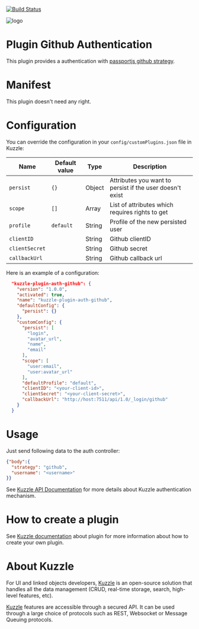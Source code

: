 [![Build Status](https://travis-ci.org/kuzzleio/kuzzle-plugin-auth-github.svg?branch=master)](https://travis-ci.org/kuzzleio/kuzzle-plugin-auth-github)

![logo](https://raw.githubusercontent.com/kuzzleio/kuzzle/master/docs/images/logo.png)

# Plugin Github Authentication

This plugin provides a authentication with [passportjs github strategy](https://github.com/jaredhanson/passport-github).

# Manifest

This plugin doesn't need any right.

# Configuration

You can override the configuration in your `config/customPlugins.json` file in Kuzzle:

| Name | Default value | Type | Description                 |
|------|---------------|-----------|-----------------------------|
| ``persist`` | ``{}`` | Object | Attributes you want to persist if the user doesn't exist |
| ``scope`` | ``[]`` | Array | List of attributes which requires rights to get |
| ``profile`` | ``default`` | String | Profile of the new persisted user |
| ``clientID`` |  | String | Github clientID |
| ``clientSecret`` |  | String | Github secret |
| ``callbackUrl`` |  | String | Github callback url |

Here is an example of a configuration:

```json
  "kuzzle-plugin-auth-github": {
    "version": "1.0.0",
    "activated": true,
    "name": "kuzzle-plugin-auth-github",
    "defaultConfig": {
      "persist": {}
    },
    "customConfig": {
      "persist": [
        "login",
        "avatar_url",
        "name",
        "email"
      ],
      "scope": [
        "user:email",
        "user:avatar_url"
      ],
      "defaultProfile": "default",
      "clientID": "<your-client-id>",
      "clientSecret": "<your-client-secret>",
      "callbackUrl": "http://host:7511/api/1.0/_login/github"
    }
  }
```

# Usage

Just send following data to the auth controller:

```json
{"body":{
  "strategy": "github",
  "username": "<username>"
}}
```

See [Kuzzle API Documentation](http://kuzzleio.github.io/kuzzle-api-documentation/#auth-controller) for more details about Kuzzle authentication mechanism.

# How to create a plugin

See [Kuzzle documentation](https://github.com/kuzzleio/kuzzle/blob/master/docs/plugins.md) about plugin for more information about how to create your own plugin.

# About Kuzzle

For UI and linked objects developers, [Kuzzle](https://github.com/kuzzleio/kuzzle) is an open-source solution that handles all the data management
(CRUD, real-time storage, search, high-level features, etc).

[Kuzzle](https://github.com/kuzzleio/kuzzle) features are accessible through a secured API. It can be used through a large choice of protocols such as REST, Websocket or Message Queuing protocols.
